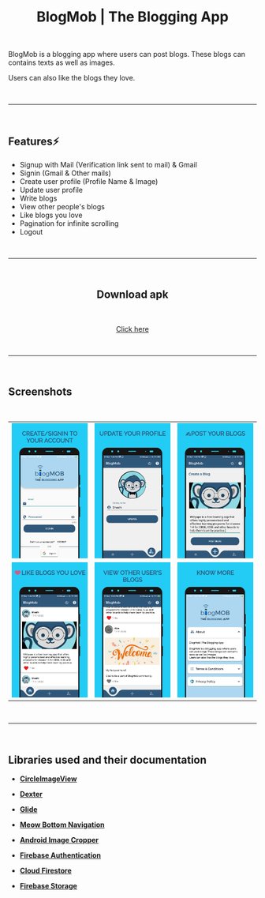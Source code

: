 <div align="center">
        
# BlogMob | The Blogging App

</div>

<div align="left">
<br>

BlogMob is a blogging app where users can post blogs. These blogs can contains texts as well as images.

Users can also like the blogs they love.

<br>
<hr>
<br>

## Features⚡️

- Signup with Mail (Verification link sent to mail) & Gmail
- Signin (Gmail & Other mails)
- Create user profile (Profile Name & Image)
- Update user profile
- Write blogs
- View other people's blogs
- Like blogs you love
- Pagination for infinite scrolling
- Logout

<br>
<hr>
<br>


</div>
<div align="center">

## Download apk
<br>

[Click here](https://github.com/shashi-kant10/blog-mob/raw/master/apk/Blogmob.apk)

<br>
<hr>
<br>

</div>
<div align="left">

## Screenshots
<br>

<table>
    <tr>
        <td><img src = "/screenshots/screenshot1.png" ></td>
        <td><img src = "/screenshots/screenshot2.png" ></td>
        <td><img src = "/screenshots/screenshot3.png" ></td>
    </tr>
    <tr>
        <td><img src = "/screenshots/screenshot4.png" ></td>
        <td><img src = "/screenshots/screenshot5.png" ></td>
        <td><img src = "/screenshots/screenshot6.png" ></td>
    </tr>
</table>    

<br>
<hr>
<br>

## Libraries used and their documentation

- [**CircleImageView**](https://github.com/hdodenhof/CircleImageView)

- [**Dexter**](https://github.com/Karumi/Dexter)

- [**Glide**](https://github.com/bumptech/glide)

- [**Meow Bottom Navigation**](https://github.com/oneHamidreza/MeowBottomNavigation)

- [**Android Image Cropper**](https://github.com/ArthurHub/Android-Image-Cropper)

- [**Firebase Authentication**](https://firebase.google.com/docs/auth/android/start)

- [**Cloud Firestore**](https://firebase.google.com/docs/firestore/quickstart)

- [**Firebase Storage**](https://firebase.google.com/docs/storage/android/start)

</div>
